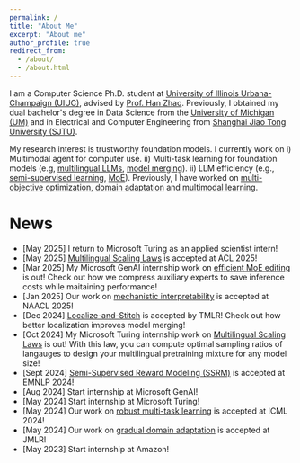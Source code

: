 ```yaml
---
permalink: /
title: "About Me"
excerpt: "About me"
author_profile: true
redirect_from: 
  - /about/
  - /about.html
---
```


I am a Computer Science Ph.D. student at [University of Illinois Urbana-Champaign (UIUC)](https://cs.illinois.edu/), advised by [Prof. Han Zhao](https://hanzhaoml.github.io/). Previously, I obtained my dual bachelor's degree in Data Science from the [University of Michigan (UM)](https://cse.engin.umich.edu/) and in Electrical and Computer Engineering from [Shanghai Jiao Tong University (SJTU)](https://www.ji.sjtu.edu.cn/). 

My research interest is trustworthy foundation models. I currently work on i) Multimodal agent for computer use. ii) Multi-task learning for foundation models (e.g, [multilingual LLMs](https://arxiv.org/pdf/2410.12883), [model merging](https://arxiv.org/abs/2408.13656)). ii) LLM efficiency (e.g., [semi-supervised learning](https://arxiv.org/abs/2409.06903), [MoE](https://arxiv.org/abs/2503.00634)). Previously, I have worked on [multi-objective optimization](https://arxiv.org/abs/2402.02009), [domain adaptation](https://arxiv.org/abs/2310.13852) and [multimodal learning](https://jmlr.org/papers/v25/23-0439.html).

<h1>News</h1>

* [May 2025] I return to Microsoft Turing as an applied scientist intern!
* [May 2025] [Multilingual Scaling Laws](https://arxiv.org/pdf/2410.12883) is accepted at ACL 2025!
* [Mar 2025] My Microsoft GenAI internship work on [efficient MoE editing](https://arxiv.org/abs/2503.00634) is out! Check out how we compress auxiliary experts to save inference costs while maitaining performance!
* [Jan 2025] Our work on [mechanistic interpretability](https://arxiv.org/abs/2410.18210) is accepted at NAACL 2025!
* [Dec 2024] [Localize-and-Stitch](https://arxiv.org/abs/2408.13656) is accepted by TMLR! Check out how better localization improves model merging!
* [Oct 2024] My Microsoft Turing internship work on [Multilingual Scaling Laws](https://arxiv.org/pdf/2410.12883) is out! With this law, you can compute optimal sampling ratios of langauges to design your multilingual pretraining mixture for any model size!
* [Sept 2024] [Semi-Supervised Reward Modeling (SSRM)](https://arxiv.org/abs/2409.06903) is accepted at EMNLP 2024!
* [Aug 2024] Start internship at Microsoft GenAI!
* [May 2024] Start internship at Microsoft Turing!
* [May 2024] Our work on [robust multi-task learning](https://arxiv.org/abs/2402.02009) is accepted at ICML 2024!
* [May 2024] Our work on [gradual domain adaptation](https://arxiv.org/abs/2310.13852) is accepted at JMLR! 
* [May 2023] Start internship at Amazon!
 

<script type="text/javascript" id="clustrmaps" src="//cdn.clustrmaps.com/map_v2.js?cl=8288ae&w=a&t=n&d=ly59zV1UzWi2oiROhB1R4JdoWHGFOp3VzSfO2zqMAPQ&co=ffffff&cmo=ff5378&cmn=ff5353&ct=ffffff"></script>    